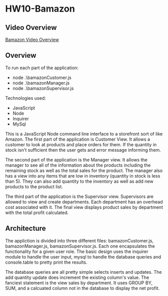 # HW10-Bamazon

## Video Overview

[Bamazon Video Overview]()

## Overview

To run each part of the application:

* node .\bamazonCustomer.js
* node .\bamazonManager.js
* node .\bamazonSupervisor.js

Technologies used: 

* JavaScript
* Node
* Inquirer
* MySql

This is a JavaScript Node command line interface to a storefront sort of like Amazon. The first part of the application is Customer View. It allows a customer to look at products and place orders for them. If the quantity in stock isn't sufficient then the user gets and error message informing them.

The second part of the application is the Manager view. It allows the manager to see all of the information about the products including the remaining stock as well as the total sales for the product. The manager also has a view into any items that are low in inventory (quantity in stock is less than 5). They can also add quantity to the inventory as well as add new products to the product list.

The third part of the application is the Supervisor view. Supervisors are allowed to view and create departments. Each department has an overhead cost associated with it. The final view displays product sales by department with the total profit calculated.

## Architecture

The appliction is divided into three different files: bamazonCustomer.js, bamazonManager.js, bamazonSupervisor.js. Each one encapsulates the functionality for a given user role. The basic design uses the inquirer module to handle the user input, mysql to handle the database queries and console.table to pretty print the results.

The database queries are all pretty simple selects inserts and updates. The add quantity update does increment the existing column's value. The fanciest statement is the view sales by department. It uses GROUP BY, SUM, and a calcuated column not in the database to display the net profit.

